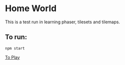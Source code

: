# Home World

This is a test run in learning phaser, tilesets and tilemaps.

## To run:

```
npm start
```

[To Play](https://katiewright26.github.io/home-world/)